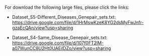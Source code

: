 For download the following large files, please click the links:

- Dataset_S5-Different_Diseases_Genepair_sets.txt: https://drive.google.com/file/d/1HrMswKzeK8YG2dsMyFwJnfr-gzaEcQAn/view?usp=sharing

- Dataset_S4-Same_Disease_Genepair_sets.txt: https://drive.google.com/file/d/107f0FT2lM-a07WunCC8U2Ht0UAEilDZo/view?usp=sharing